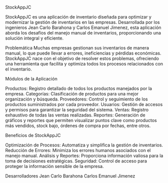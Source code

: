 StockAppJC

StockAppJC es una aplicación de inventario diseñada para optimizar y modernizar la gestión de inventarios en las empresas. Desarrollada por los ingenieros Jean Carlo Barahona y Carlos Emanuel Jimenez, esta aplicación aborda los desafíos del manejo manual de inventarios, proporcionando una solución integral y eficiente.

Problemática
Muchas empresas gestionan sus inventarios de manera manual, lo que puede llevar a errores, ineficiencias y pérdidas económicas. StockAppJC nace con el objetivo de resolver estos problemas, ofreciendo una herramienta que facilita y optimiza todos los procesos relacionados con el inventario.

Módulos de la Aplicación

Productos: Registro detallado de todos los productos manejados por la empresa.
Categorías: Clasificación de productos para una mejor organización y búsqueda.
Proveedores: Control y seguimiento de los productos suministrados por cada proveedor.
Usuarios: Gestión de accesos y permisos para garantizar la seguridad del sistema.
Ventas: Registro exhaustivo de todas las ventas realizadas.
Reportes: Generación de gráficos y reportes que permiten visualizar puntos clave como productos más vendidos, stock bajo, órdenes de compra por fechas, entre otros.

Beneficios de StockAppJC

Optimización de Procesos: Automatiza y simplifica la gestión de inventarios.
Reducción de Errores: Minimiza los errores humanos asociados con el manejo manual.
Análisis y Reportes: Proporciona información valiosa para la toma de decisiones estratégicas.
Seguridad: Control de acceso para proteger la información sensible de la empresa.

Desarrolladores
Jean Carlo Barahona
Carlos Emanuel Jimenez
